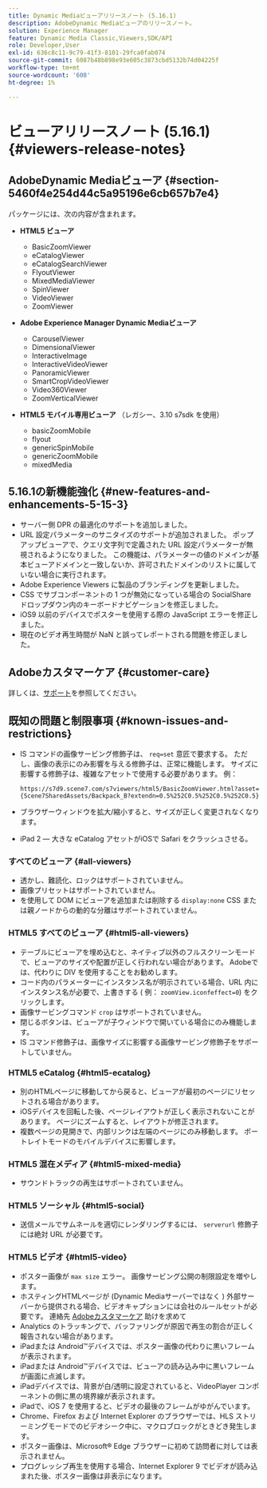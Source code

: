 ```yaml
---
title: Dynamic Mediaビューアリリースノート (5.16.1)
description: AdobeDynamic Mediaビューアのリリースノート。
solution: Experience Manager
feature: Dynamic Media Classic,Viewers,SDK/API
role: Developer,User
exl-id: 636c8c11-9c79-41f3-8101-29fca0fab074
source-git-commit: 6087b48b898e93e605c3873cbd5132b74d04225f
workflow-type: tm+mt
source-wordcount: '608'
ht-degree: 1%

---
```


# ビューアリリースノート (5.16.1){#viewers-release-notes}

<!-- Updated April 06, 2021 for the 5.16.1 release-->

<!-- hide: yes
hidefromtoc: yes-->

<!-- robots: noindex
googlebot: noindex -->

## AdobeDynamic Mediaビューア {#section-5460f4e254d44c5a95196e6cb657b7e4}

パッケージには、次の内容が含まれます。

* **HTML5 ビューア**

   * BasicZoomViewer
   * eCatalogViewer
   * eCatalogSearchViewer
   * FlyoutViewer
   * MixedMediaViewer
   * SpinViewer
   * VideoViewer
   * ZoomViewer

* **Adobe Experience Manager Dynamic Mediaビューア**

   * CarouselViewer
   * DimensionalViewer
   * InteractiveImage
   * InteractiveVideoViewer
   * PanoramicViewer
   * SmartCropVideoViewer
   * Video360Viewer
   * ZoomVerticalViewer

* **HTML5 モバイル専用ビューア** （レガシー、3.10 s7sdk を使用）

   * basicZoomMobile
   * flyout
   * genericSpinMobile
   * genericZoomMobile
   * mixedMedia

## 5.16.1の新機能強化 {#new-features-and-enhancements-5-15-3}

* サーバー側 DPR の最適化のサポートを追加しました。
* URL 設定パラメーターのサニタイズのサポートが追加されました。 ポップアップビューアで、クエリ文字列で定義された URL 設定パラメーターが無視されるようになりました。 この機能は、パラメーターの値のドメインが基本ビューアドメインと一致しないか、許可されたドメインのリストに属していない場合に実行されます。
* Adobe Experience Viewers に製品のブランディングを更新しました。
* CSS でサブコンポーネントの 1 つが無効になっている場合の SocialShare ドロップダウン内のキーボードナビゲーションを修正しました。
* iOS9 以前のデバイスでポスターを使用する際の JavaScript エラーを修正しました。
* 現在のビデオ再生時間が NaN と誤ってレポートされる問題を修正しました。<!--  (CQ-4310148) -->

## Adobeカスタマーケア {#customer-care}

詳しくは、[サポート](https://experienceleague.adobe.com/docs/dynamic-media-classic/using/intro/support.html#intro)を参照してください。

## 既知の問題と制限事項 {#known-issues-and-restrictions}

* IS コマンドの画像サービング修飾子は、 `req=set` 意匠で要求する。 ただし、画像の表示にのみ影響を与える修飾子は、正常に機能します。 サイズに影響する修飾子は、複雑なアセットで使用する必要があります。 例：

   `https://s7d9.scene7.com/s7viewers/html5/BasicZoomViewer.html?asset= {Scene7SharedAssets/Backpack_B?extendn=0.5%252C0.5%252C0.5%252C0.5}`

* ブラウザーウィンドウを拡大/縮小すると、サイズが正しく変更されなくなります。
* iPad 2 — 大きな eCatalog アセットがiOSで Safari をクラッシュさせる。

### すべてのビューア {#all-viewers}

* 透かし、難読化、ロックはサポートされていません。
* 画像プリセットはサポートされていません。
* を使用して DOM にビューアを追加または削除する `display:none` CSS または親ノードからの動的な分離はサポートされていません。

### HTML5 すべてのビューア {#html5-all-viewers}

* テーブルにビューアを埋め込むと、ネイティブ以外のフルスクリーンモードで、ビューアのサイズや配置が正しく行われない場合があります。 Adobeでは、代わりに DIV を使用することをお勧めします。
* コード内のパラメーターにインスタンス名が明示されている場合、URL 内にインスタンス名が必要で、上書きする ( 例： `zoomView.iconfeffect=0`) をクリックします。
* 画像サービングコマンド `crop` はサポートされていません。
* 閉じるボタンは、ビューアが子ウィンドウで開いている場合にのみ機能します。
* IS コマンド修飾子は、画像サイズに影響する画像サービング修飾子をサポートしていません。

### HTML5 eCatalog {#html5-ecatalog}

* 別のHTMLページに移動してから戻ると、ビューアが最初のページにリセットされる場合があります。
* iOSデバイスを回転した後、ページレイアウトが正しく表示されないことがあります。 ページにズームすると、レイアウトが修正されます。
* 複数ページの見開きで、内部リンクは左端のページにのみ移動します。 ポートレイトモードのモバイルデバイスに影響します。

### HTML5 混在メディア {#html5-mixed-media}

* サウンドトラックの再生はサポートされていません。

### HTML5 ソーシャル {#html5-social}

* 送信メールでサムネールを適切にレンダリングするには、 `serverurl` 修飾子には絶対 URL が必要です。

### HTML5 ビデオ {#html5-video}

* ポスター画像が `max size` エラー。 画像サービング公開の制限設定を増やします。
* ホスティングHTMLページが (Dynamic Mediaサーバーではなく ) 外部サーバーから提供される場合、ビデオキャプションには会社のルールセットが必要です。 連絡先 [Adobeカスタマーケア](https://experienceleague.adobe.com/docs/dynamic-media-classic/using/intro/support.html#intro) 助けを求めて
* Analytics のトラッキングで、バッファリングが原因で再生の割合が正しく報告されない場合があります。
* iPadまたは Android™デバイスでは、ポスター画像の代わりに黒いフレームが表示されます。
* iPadまたは Android™デバイスでは、ビューアの読み込み中に黒いフレームが画面に点滅します。
* iPadデバイスでは、背景が白/透明に設定されていると、VideoPlayer コンポーネントの側に黒の境界線が表示されます。
* iPadで、iOS 7 を使用すると、ビデオの最後のフレームがゆがんでいます。
* Chrome、Firefox および Internet Explorer のブラウザーでは、HLS ストリーミングモードでのビデオシーク中に、マクロブロックがときどき発生します。
* ポスター画像は、Microsoft® Edge ブラウザーに初めて訪問者に対しては表示されません。
* プログレッシブ再生を使用する場合、Internet Explorer 9 でビデオが読み込まれた後、ポスター画像は非表示になります。
